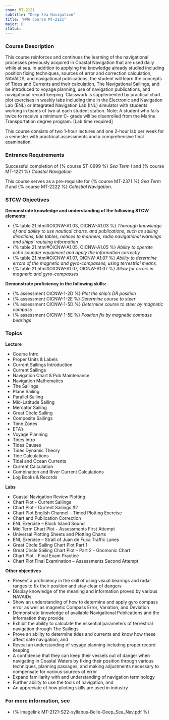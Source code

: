 ```yaml
---
cnum: MT-2121
subtitle: "Deep Sea Navigation"
title: "MMA Course MT-2121"
major: D
status: 
---
```


### Course Description

This course reinforces and continues the learning of the navigational processes previously acquired in Coastal Navigation that are used daily while at sea. In addition to applying the knowledge already studied including position fixing techniques, sources of error and correction calculation, NAVAIDS, and navigational publications, the student will learn  the concepts of Tides and Currents and their calculation, The Navigational Sailings, and be introduced to voyage planning, use of navigation publications, and navigational record keeping.  Classwork is supplemented by practical chart plot exercises in weekly labs including time in the Electronic and Navigation Lab (ENL) or Integrated Navigation Lab (INL) simulator with students working in teams of two at each student station.  Note:  A student who fails twice to receive a minimum C- grade will be disenrolled from the Marine Transportation degree program. [Lab time required]


This course consists of two 1-hour lectures and one 2-hour lab per week for a semester with practrical assessments and a comprehensive final examination.

### Entrance Requirements

Successful completion of {% course ST-0999 %} *Sea Term I* and  {% course MT-1221 %} *Coastal Navigation*

This course serves as a pre-requisite for {% course MT-2371 %} *Sea Term II*  and  {% course MT-2222 %} *Celestial Navigation*.


### STCW Objectives

**Demonstrate knowledge and understanding of the following STCW elements:**

* {% table 21.html#OICNW-A1.03, OICNW-A1.03 %} *Thorough knowledge of and ability to use nautical charts, and publications, such as sailing directions, tide tables, notices to mariners, radio navigational warnings and ships’ routeing information*
* {% table 21.html#OICNW-A1.05, OICNW-A1.05 %} *Ability to operate echo sounder equipment and apply the information correctly*
* {% table 21.html#OICNW-A1.07, OICNW-A1.07 %} *Ability to determine errors of the magnetic and gyro-compasses, using terrestrial means,*
* {% table 21.html#OICNW-A1.07, OICNW-A1.07 %} *Allow for errors in magnetic and gyro-compasses*


**Demonstrate proficiency in the following skills:**

* {% assessment OICNW-1-2D %} *Plot the ship’s DR position*
* {% assessment OICNW-1-2E %} *Determine course to steer*
* {% assessment OICNW-1-5D %} *Determine course to steer by magnetic compass*
* {% assessment OICNW-1-5E %} *Position fix by magnetic compass bearings*


### Topics

**Lecture**

*  Course Intro
*  Proper Units & Labels 
*  Current Sailings Introduction
*  Current Sailings
*  Navigation Chart & Pub Maintenance
*  Navigation Mathematics
*  The Sailings
*  Plane Sailing
*  Parallel Sailing
*  Mid-Latitude Sailing
*  Mercator Sailing
*  Great Circle Sailing
*  Composite Sailings
*  Time Zones
*  ETA’s
*  Voyage Planning
*  Tides Intro
*  Tides Causes
*  Tides Dynamic Theory
*  Tide Calculations
*  Tidal and Ocean Currents
*  Current Calculation
*  Combination and River Current Calculations
*  Log Books & Records

**Labs**

*  Coastal Navigation Review Plotting
*  Chart Plot - Current Sailings
*  Chart Plot - Current Sailings #2
*  Chart Plot English Channel – Timed Plotting Exercise
*  Chart and Publication Correction
*  ENL Exercise – Block Island Sound
*  Mid Term Chart Plot – Assessments First Attempt
*  Universal Plotting Sheets and Plotting  Charts
*  ENL Exercise – Strait of Juan de Fuca Traffic Lanes
*  Great Circle Sailing Chart Plot Part 1  
*  Great Circle Sailing Chart Plot – Part 2 - Gnomonic Chart
*  Chart Plot - Final Exam Practice
*  Chart Plot Final Examination – Assessments Second Attempt


**Other objectives**


*  Present a proficiency in the skill of using visual bearings and radar ranges to fix their position and stay clear of dangers
*  Display knowledge of the meaning and information proved by various NAVAIDs
*  Show an understanding of how to determine and apply gyro compass error as well as magnetic Compass Error, Variation, and Deviation
*  Demonstrate knowledge of available Navigational Publications and the information they provide
*  Exhibit the ability to calculate the essential parameters of terrestrial navigation through The Sailings
*  Prove an ability to determine tides and currents and know how these affect safe navigation, and 
*  Reveal an understanding of voyage planning including proper record keeping
*  A confidence that they can keep their vessels out of danger when navigating in Coastal Waters by fixing their position through various techniques, planning passages, and making adjustments necessary to compensate for various sources of error
*  Expand familiarity with and understanding of navigation terminology
*  Further ability to use the tools of navigation, and
*  An appreciate of how piloting skills are used in industry

### For more information, see 

* {% imagelink MT-2121-S22-syllabus-Belle-Deep_Sea_Nav.pdf %} 



